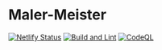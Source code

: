# Maler-Meister

[![Netlify Status](https://api.netlify.com/api/v1/badges/4fbbadf6-b837-4ff3-8be8-70d2c8eaccfa/deploy-status)](https://app.netlify.com/sites/maler-meister/deploys) [![Build and Lint](https://github.com/sputnyq/maler-meister/actions/workflows/main.yml/badge.svg)](https://github.com/sputnyq/maler-meister/actions/workflows/main.yml) [![CodeQL](https://github.com/sputnyq/maler-meister/actions/workflows/github-code-scanning/codeql/badge.svg)](https://github.com/sputnyq/maler-meister/actions/workflows/github-code-scanning/codeql)
